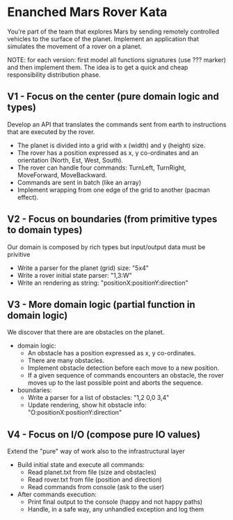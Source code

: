 # Enanched Mars Rover Kata

You’re part of the team that explores Mars by sending remotely controlled vehicles to the surface of the planet.
Implement an application that simulates the movement of a rover on a planet.

NOTE: for each version: first model all functions signatures (use ??? marker) and then implement them.
The idea is to get a quick and cheap responsibility distribution phase.

## V1 - Focus on the center (pure domain logic and types)

Develop an API that translates the commands sent from earth to instructions that are executed by the rover.

- The planet is divided into a grid with x (width) and y (height) size.
- The rover has a position expressed as x, y co-ordinates and an orientation (North, Est, West, South).
- The rover can handle four commands: TurnLeft, TurnRight, MoveForward, MoveBackward.
- Commands are sent in batch (like an array)
- Implement wrapping from one edge of the grid to another (pacman effect).

## V2 - Focus on boundaries (from primitive types to domain types)

Our domain is composed by rich types but input/output data must be privitive

- Write a parser for the planet (grid) size: "5x4"
- Write a rover initial state parser: "1,3:W"
- Write an rendering as string: "positionX:positionY:direction"

## V3 - More domain logic (partial function in domain logic)

We discover that there are are obstacles on the planet.

- domain logic:
  - An obstacle has a position expressed as x, y co-ordinates.
  - There are many obstacles.
  - Implement obstacle detection before each move to a new position.
  - If a given sequence of commands encounters an obstacle, the rover moves up to the last possible point and aborts the sequence.
- boundaries:
  - Write a parser for a list of obstacles: "1,2 0,0 3,4"
  - Update rendering, show hit obstacle info: "O:positionX:positionY:direction"

## V4 - Focus on I/O (compose pure IO values)

Extend the "pure" way of work also to the infrastructural layer

- Build initial state and execute all commands:
  - Read planet.txt from file (size and obstacles)
  - Read rover.txt from file (position and direction)
  - Read commands from console (ask to the user)
- After commands execution:
  - Print final output to the console (happy and not happy paths)
  - Handle, in a safe way, any unhandled exception and log them
